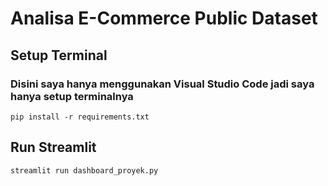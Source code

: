 # Analisa E-Commerce Public Dataset

## Setup Terminal
### Disini saya hanya menggunakan Visual Studio Code jadi saya hanya setup terminalnya
```
pip install -r requirements.txt
```

## Run Streamlit
```
streamlit run dashboard_proyek.py
```